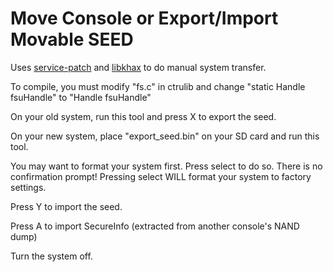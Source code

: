 # Move Console or Export/Import Movable SEED

Uses [service-patch](https://github.com/archshift/service-patch) and [libkhax](https://github.com/Myriachan/libkhax) to do manual system transfer.

To compile, you must modify "fs.c" in ctrulib and change "static Handle fsuHandle" to "Handle fsuHandle"

On your old system, run this tool and press X to export the seed.

On your new system, place "export_seed.bin" on your SD card and run this tool.

You may want to format your system first. Press select to do so. There is no confirmation prompt! Pressing select WILL format your system to factory settings.

Press Y to import the seed.

Press A to import SecureInfo (extracted from another console's NAND dump)

Turn the system off.
